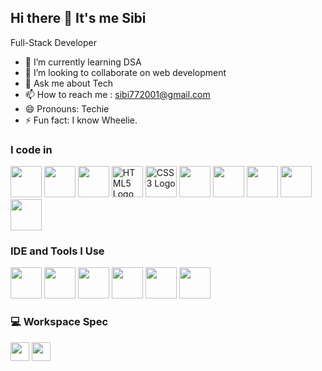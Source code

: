 ## Hi there 👋 It's me Sibi

Full-Stack Developer                                            
- 🌱 I’m currently learning DSA
- 👯 I’m looking to collaborate on web development 
- 💬 Ask me about Tech
- 📫 How to reach me : sibi772001@gmail.com
- 😄 Pronouns: Techie
- ⚡ Fun fact: I know Wheelie.
### I code in
<img height="50" width="50" src="https://img.icons8.com/color/48/000000/python.png" /> <img height="50" width="50" src="https://img.icons8.com/color/48/000000/c-programming.png" /> <img height="50" width="50" src="https://img.icons8.com/color/48/000000/c-plus-plus-logo.png" /> <img height="50" width="50" src="https://img.icons8.com/color/48/000000/html-5.png" alt="HTML5 Logo" />
<img height="50" width="50" src="https://img.icons8.com/color/48/000000/css3.png" alt="CSS3 Logo" /> <img height="50" width="50" src="https://img.icons8.com/color/48/000000/bootstrap.png" /> <img height="50" width="50" src="https://img.icons8.com/color/48/000000/javascript.png"/> <img height="50" width="50" src="https://img.icons8.com/color/48/000000/mysql-logo.png"/> <img height="50" width="50" src="https://img.icons8.com/color/48/000000/mongodb.png"/> <img height="50" width="50" src="https://img.icons8.com/color/48/000000/nodejs.png"/>

### IDE and Tools I Use
<img height="50" width="50" src="https://img.icons8.com/color/48/000000/visual-studio-code-2019.png"/> <img height="50" width="50" src="https://img.icons8.com/color/48/000000/pycharm.png"/> <img height="50" width="50" src="https://img.icons8.com/color/50/000000/git.png"/> <img height="50" width="50" src="https://img.icons8.com/dusk/64/000000/anaconda.png"/> <img height="50" src="https://img.icons8.com/officel/480/null/java-eclipse.png"/> <img height="50" width="50" src="https://img.icons8.com/doodle/48/000000/adobe-photoshop.png"/>

### 💻 Workspace Spec
 <img height="30" src="https://img.shields.io/badge/NVIDIA-RTX2050-76B900?style=for-the-badge&logo=nvidia&logoColor=white"/>  <img height="30" src="https://img.shields.io/badge/INTEL _i5_11260H-0071C5?style=for-the-badge&logo=intel&logoColor=white"/>

